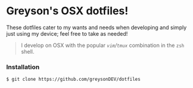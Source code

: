# Greyson's OSX dotfiles!

These dotfiles cater to my wants and needs when developing and simply just using my device; feel free to take as needed!
> I develop on OSX with the popular *`vim`/`tmux`* combination in the `zsh` shell.

### Installation
```
$ git clone https://github.com/greysonDEV/dotfiles
```
